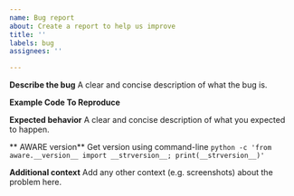 ```yaml
---
name: Bug report
about: Create a report to help us improve
title: ''
labels: bug
assignees: ''

---
```


**Describe the bug**
A clear and concise description of what the bug is.

**Example Code To Reproduce**

**Expected behavior**
A clear and concise description of what you expected to happen.

** AWARE  version**
Get version using command-line `python -c 'from aware.__version__ import __strversion__; print(__strversion__)'`

**Additional context**
Add any other context (e.g. screenshots) about the problem here.

